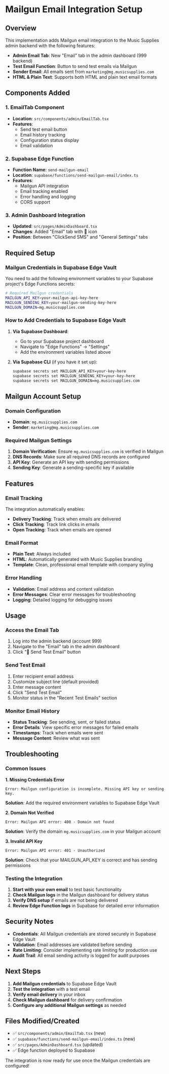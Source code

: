 # Mailgun Email Integration Setup

## Overview
This implementation adds Mailgun email integration to the Music Supplies admin backend with the following features:
- **Admin Email Tab**: New "Email" tab in the admin dashboard (999 backend)
- **Test Email Function**: Button to send test emails via Mailgun
- **Sender Email**: All emails sent from `marketing@mg.musicsupplies.com`
- **HTML & Plain Text**: Supports both HTML and plain text email formats

## Components Added

### 1. EmailTab Component
- **Location**: `src/components/admin/EmailTab.tsx`
- **Features**:
  - Send test email button
  - Email history tracking
  - Configuration status display
  - Email validation

### 2. Supabase Edge Function
- **Function Name**: `send-mailgun-email`
- **Location**: `supabase/functions/send-mailgun-email/index.ts`
- **Features**:
  - Mailgun API integration
  - Email tracking enabled
  - Error handling and logging
  - CORS support

### 3. Admin Dashboard Integration
- **Updated**: `src/pages/AdminDashboard.tsx`
- **Changes**: Added "Email" tab with 📧 icon
- **Position**: Between "ClickSend SMS" and "General Settings" tabs

## Required Setup

### Mailgun Credentials in Supabase Edge Vault
You need to add the following environment variables to your Supabase project's Edge Functions secrets:

```bash
# Required Mailgun credentials
MAILGUN_API_KEY=your-mailgun-api-key-here
MAILGUN_SENDING_KEY=your-mailgun-sending-key-here
MAILGUN_DOMAIN=mg.musicsupplies.com
```

### How to Add Credentials to Supabase Edge Vault

1. **Via Supabase Dashboard**:
   - Go to your Supabase project dashboard
   - Navigate to "Edge Functions" → "Settings"
   - Add the environment variables listed above

2. **Via Supabase CLI** (if you have it set up):
   ```bash
   supabase secrets set MAILGUN_API_KEY=your-key-here
   supabase secrets set MAILGUN_SENDING_KEY=your-key-here
   supabase secrets set MAILGUN_DOMAIN=mg.musicsupplies.com
   ```

## Mailgun Account Setup

### Domain Configuration
- **Domain**: `mg.musicsupplies.com`
- **Sender**: `marketing@mg.musicsupplies.com`

### Required Mailgun Settings
1. **Domain Verification**: Ensure `mg.musicsupplies.com` is verified in Mailgun
2. **DNS Records**: Make sure all required DNS records are configured
3. **API Key**: Generate an API key with sending permissions
4. **Sending Key**: Generate a sending-specific key if available

## Features

### Email Tracking
The integration automatically enables:
- **Delivery Tracking**: Track when emails are delivered
- **Click Tracking**: Track link clicks in emails
- **Open Tracking**: Track when emails are opened

### Email Format
- **Plain Text**: Always included
- **HTML**: Automatically generated with Music Supplies branding
- **Template**: Clean, professional email template with company styling

### Error Handling
- **Validation**: Email address and content validation
- **Error Messages**: Clear error messages for troubleshooting
- **Logging**: Detailed logging for debugging issues

## Usage

### Access the Email Tab
1. Log into the admin backend (account 999)
2. Navigate to the "Email" tab in the admin dashboard
3. Click "📧 Send Test Email" button

### Send Test Email
1. Enter recipient email address
2. Customize subject line (default provided)
3. Enter message content
4. Click "Send Test Email"
5. Monitor status in the "Recent Test Emails" section

### Monitor Email History
- **Status Tracking**: See sending, sent, or failed status
- **Error Details**: View specific error messages for failed emails
- **Timestamps**: Track when emails were sent
- **Message Content**: Review what was sent

## Troubleshooting

### Common Issues

**1. Missing Credentials Error**
```
Error: Mailgun configuration is incomplete. Missing API key or sending key.
```
**Solution**: Add the required environment variables to Supabase Edge Vault

**2. Domain Not Verified**
```
Error: Mailgun API error: 400 - Domain not found
```
**Solution**: Verify the domain `mg.musicsupplies.com` in your Mailgun account

**3. Invalid API Key**
```
Error: Mailgun API error: 401 - Unauthorized
```
**Solution**: Check that your MAILGUN_API_KEY is correct and has sending permissions

### Testing the Integration

1. **Start with your own email** to test basic functionality
2. **Check Mailgun logs** in the Mailgun dashboard for delivery status
3. **Verify DNS setup** if emails are not being delivered
4. **Review Edge Function logs** in Supabase for detailed error information

## Security Notes

- **Credentials**: All Mailgun credentials are stored securely in Supabase Edge Vault
- **Validation**: Email addresses are validated before sending
- **Rate Limiting**: Consider implementing rate limiting for production use
- **Audit Trail**: All email sending activity is logged for audit purposes

## Next Steps

1. **Add Mailgun credentials** to Supabase Edge Vault
2. **Test the integration** with a test email
3. **Verify email delivery** in your inbox
4. **Check Mailgun dashboard** for delivery confirmation
5. **Configure any additional Mailgun settings** as needed

## Files Modified/Created

- ✅ `src/components/admin/EmailTab.tsx` (new)
- ✅ `supabase/functions/send-mailgun-email/index.ts` (new)
- ✅ `src/pages/AdminDashboard.tsx` (updated)
- ✅ Edge function deployed to Supabase

The integration is now ready for use once the Mailgun credentials are configured!
